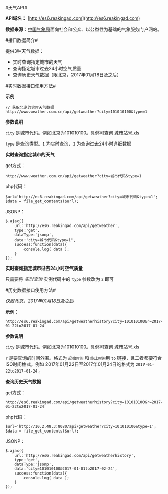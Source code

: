 #天气API#

**API域名：** [http://es6.reakingad.com](http://es6.reakingad.com)

**数据来源：**[中国气象局](http://www.weather.com.cn/)面向社会和公众、以公益性为基础的气象服务门户网站。

#接口数据简介#

提供3种天气数据：

- 实时查询指定城市的天气
- 查询指定城市过去24小时空气质量
- 查询历史天气数据（限北京，2017年01月18日及之后）

#实时数据接口使用方法#

**示例**
	
	// 获取北京的实时天气数据
	http://www.weather.com.cn/api/getweather?city=101010100&type=1

**参数说明**

`city` 是城市代码。例如北京为101010100。具体可查询 [城市站号.xls](http://www.reakingad.com/site/getfile?n=城市站号.xls)

`type` 是查询类型。`1` 为实时查询，`2` 为查询过去24小时详细数据

**实时查询指定城市的天气**

get方式：
 
	http://www.weather.com.cn/api/getweather?city=城市代码&type=1
	
php代码：
		
	$url='http://es6.reakingad.com/api/getweather?city=城市代码&type=1';  
    $data = file_get_contents($url); 

JSONP：

	$.ajax({
		url:'http://es6.reakingad.com/api/getweather',
		type:'get',
		dataType:'jsonp',
		data:'city=城市代码&type=1',
		success:function(data){
			console.log( data );
		}
	});
	
**实时查询指定城市过去24小时空气质量**

只需要将 *实时查询* 实例代码中的 `type` 参数改为 `2` 即可

#历史数据接口使用方法#

*仅限北京，2017年01月18日及之后*

**示例：**

	http://es6.reakingad.com/api/getweatherhistory?city=101010100&r=2017-01-22to2017-01-24

**参数说明**

`city` 是城市代码。例如北京为101010100。具体可查询 [城市站号.xls](http://www.reakingad.com/site/getfile?n=城市站号.xls)

`r` 是要查询的时间外围。格式为 `起始时间` 和 `终止时间`用 `to` 链接，且二者都要符合ISO时间格式。例如 2017年01月22日至2017年01月24日的格式为 `2017-01-22to2017-01-24` 。


**查询历史天气数据**

get方式：
	
	http://es6.reakingad.com/api/getweatherhistory?city=101010100&r=2017-01-22to2017-01-24

php代码：
	
	$url='http://10.2.48.3:8080/api/getweather?city=101010100&type=1';  
	$data = file_get_contents($url);  
	
JSONP：
	
	$.ajax({
		url:'http://es6.reakingad.com/api/getweatherhistory',
		type:'get',
		dataType:'jsonp',
		data:'city=101010100&2017-01-01to2017-02-24',
		success:function(data){
			console.log( data );
		}
	});